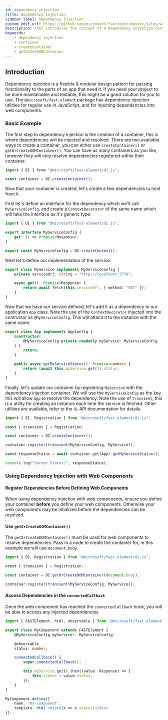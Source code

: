 ```yaml
---
id: dependency-injection
title: Dependency Injection
sidebar_label: Dependency Injection
custom_edit_url: https://github.com/microsoft/fast/edit/master/sites/website/src/docs/apps-and-experiences/dependency-injection.md
description: FAST introduces the concept of a dependency injection container.
keywords:
    - dependency injection
    - container
    - createContainer
    - getOrSetDOMContainer
---
```


## Introduction

Dependency injection is a flexible & modular design pattern for passing functionality to the parts of an app that need it. If you need your project to be more maintainable and testable, this might be a good solution for you to use. The `@microsoft/fast-element` package has dependency injection utilities for regular use in JavaScript, and for injecting dependencies into web components.

### Basic Example

The first step to dependency injection is the creation of a container, this is where dependencies will be injected and resolved. There are two available ways to create a container, you can either use `createContainer()` or `getOrCreateDOMContainer()`. You can have as many containers as you like, however they will only resolve dependencies registered within their container.

```ts
import { DI } from "@microsoft/fast-element/di.js";

const container = DI.createContainer();
```

Now that your container is created, let's create a few dependencies to host from it.

First let's define an interface for the dependency which we'll call `MyServiceConfig`, and create a `ContextDecorator` of the same name which will take the interface as it's generic type:

```ts
import { DI } from "@microsoft/fast-element/di.js";

export interface MyServiceConfig {
    get: () => Promise<Response>;
}

export const MyServiceConfig = DI.createContext();
```

Next let's define our implementation of the service:

```ts
export class MyService implements MyServiceConfig {
    private serviceUrl: string = "http://localhost:7776";

    async get(): Promise<Response> {
        return await fetch(this.serviceUrl, { method: "GET" });
    }
}
```

Now that we have our service defined, let's add it as a dependency to our application `App` class. Note the use of the `ContextDecorator` injected into the contructor as `@MyServiceConfig`. This will attach it to the instance with the same name.

```ts
export class App implements AppConfig {
    constructor(
        @MyServiceConfig private readonly myService: MyServiceConfig
    ) {
        return;
    }

    public async getMyServiceStatus(): Promise<number> {
        return (await this.myService.get()).status;
    }
}
```

Finally, let's update our container by registering `MyService` with the dependency injection container. We will use the `MyServiceConfig` as the key, this will allow `App` to resolve the dependency. Note the use of `transient`, this is a utility for creating an instance each time the service is fetched. Other utilities are available, refer to the `di` API documentation for details.

```ts
import { DI, Registration } from "@microsoft/fast-element/di.js";

const { transient } = Registration;

const container = DI.createContainer();

container.register(transient(MyServiceConfig, MyService));

const responseStatus = await container.get(App).getMyServiceStatus();

console.log("Server Status:", responseStatus);
```

### Using Dependency Injection with Web Components

#### Register Dependencies Before Defining Web Components

When using dependency injection with web components, ensure you define your container **before** you define your web components. Otherwise your web components may be intialized before the dependencies can be resolved.

#### Use `getOrCreateDOMContainer()`

The `getOrCreateDOMContainer()` must be used for web components to resolve dependencies. Pass in a node to create the container for, in this example we will use `document.body`.

```ts
import { DI, Registration } from "@microsoft/fast-element/di.js";

const { transient } = Registration;

const container = DI.getOrCreateDOMContainer(document.body);

container.register(transient(MyServiceConfig, MyService));
```

#### Access Dependencies in the `connectedCallback`

Once the web component has reached the `connectedCallback` hook, you will be able to access any injected dependencies.

```ts
import { FASTElement, html, observable } from "@microsoft/fast-element";

export class MyComponent extends FASTElement {
    @MyServiceConfig myService!: MyServiceConfig;

    @observable
    status: number;

    connectedCallback() {
        super.connectedCallback();

        this.myService.get().then((value: Response) => {
            this.status = value.status;
        });
    }
}

MyComponent.define({
    name: "my-component",
    template: html`<div>${x => x.status}</div>`
});
```